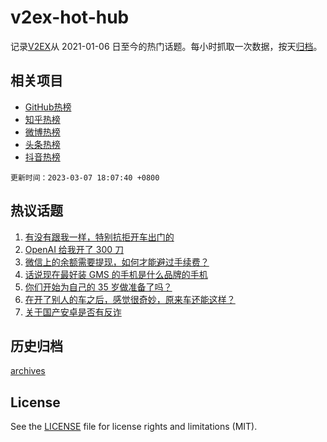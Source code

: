 # v2ex-hot-hub

 记录[V2EX](https://www.v2ex.com/)从 2021-01-06 日至今的热门话题。每小时抓取一次数据，按天[归档](archives)。
 
 ## 相关项目

- [GitHub热榜](https://github.com/snaildev/github-hot-hub)
- [知乎热榜](https://github.com/snaildev/zhihu-hot-hub)
- [微博热榜](https://github.com/snaildev/weibo-hot-hub)
- [头条热榜](https://github.com/snaildev/toutiao-hot-hub)
- [抖音热榜](https://github.com/snaildev/douyin-hot-hub)


 `更新时间：2023-03-07 18:07:40 +0800`

## 热议话题

1. [有没有跟我一样，特别抗拒开车出门的](https://www.v2ex.com/t/921838)
1. [OpenAI 给我开了 300 刀](https://www.v2ex.com/t/921774)
1. [微信上的余额需要提现，如何才能避过手续费？](https://www.v2ex.com/t/921804)
1. [话说现在最好装 GMS 的手机是什么品牌的手机](https://www.v2ex.com/t/921758)
1. [你们开始为自己的 35 岁做准备了吗？](https://www.v2ex.com/t/921827)
1. [在开了别人的车之后，感觉很奇妙，原来车还能这样？](https://www.v2ex.com/t/921847)
1. [关于国产安卓是否有反诈](https://www.v2ex.com/t/921868)

## 历史归档

[archives](archives)

## License

See the [LICENSE](LICENSE) file for license rights and limitations (MIT).
